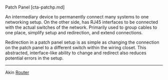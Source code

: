 Patch Panel [cta-patchp.md]

An intermediary device to permanently connect many systems to one networking
setup. On the other side, has RJ45 interfaces to be connected with the actual
switches of the network. Primarily used to group cables to one place, simplify
setup and redirection, and extend connections. 

Redirection in a patch panel setup is as simple as changing the connection on
the patch panel to a different switch within the wiring closet. This abstracted,
interface-like ability to change and redirect also reduces potential errors in
the setup.

---

Akin
[Router](cta-router.md)
